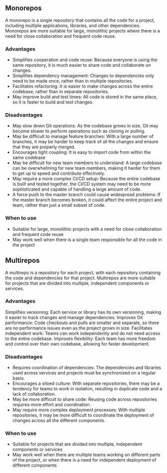## Monorepos

A monorepo is a single repository that contains all the code for a project, including multiple applications, libraries, and other dependencies. Monorepos are more suitable for large, monolithic projects where there is a need for close collaboration and frequent code reuse.

### Advantages

* Simplifies cooperation and code reuse: Because everyone is using the same repository, it is much easier to share code and collaborate on changes.
* Simplifies dependency management: Changes to dependencies only need to be made once, rather than in multiple repositories.
* Facilitates refactoring: It is easier to make changes across the entire codebase, rather than in separate repositories.
* May improve build and test times: All code is stored in the same place, so it is faster to build and test changes.

### Disadvantages

* May slow down Git operations: As the codebase grows in size, Git may become slower to perform operations such as cloning or pulling.
* May be difficult to manage feature branches: With a large number of branches, it may be harder to keep track of all the changes and ensure that they are properly merged.
* Encourages tight coupling: It is easy to import code from within the same codebase
* May be difficult for new team members to understand: A large codebase can be overwhelming for new team members, making it harder for them to get up to speed and contribute effectively.
* May require a more complex CI/CD setup: Because the entire codebase is built and tested together, the CI/CD system may need to be more sophisticated and capable of handling a large amount of code.
* A force push to the master branch could cause widespread problems: If the master branch becomes broken, it could affect the entire project and team, rather than just a small subset of code.

### When to use

* Suitable for large, monolithic projects with a need for close collaboration and frequent code reuse
* May work well when there is a single team responsible for all the code in the project

## Multirepos

A multirepo is a repository for each project, with each repository containing the code and dependencies for that project. Multirepos are more suitable for projects that are divided into multiple, independent components or services.

### Advantages

Simplifies versioning: Each service or library has its own versioning, making it easier to track changes and manage dependencies.
Improves Git performance: Code checkouts and pulls are smaller and separate, so there are no performance issues even as the project grows in size.
Facilitates independent work: Teams can work independently and do not need access to the entire codebase.
Improves flexibility: Each team has more freedom and control over their own codebase, allowing for faster development.

### Disadvantages

* Requires coordination of dependencies: The dependencies and libraries used across services and projects must be synchronized on a regular basis.
* Encourages a siloed culture: With separate repositories, there may be a tendency for teams to work in isolation, resulting in duplicate code and a lack of collaboration.
* May be more difficult to share code: Reusing code across repositories requires more effort and coordination.
* May require more complex deployment processes: With multiple repositories, it may be more difficult to coordinate the deployment of changes across all the different components.

### When to use

* Suitable for projects that are divided into multiple, independent components or services
* May work well when there are multiple teams working on different parts of the project, or when there is a need for independent deployment of different components

